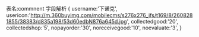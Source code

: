 表名:commnent
字段解析
{
    username:'下诺克',
    usericon:'http://m.360buyimg.com/mobilecms/s276x276_jfs/t169/8/2608281855/38383/d835a198/53d60edbN876a645d.jpg',
    collectedgood:'20',
    collectedshop:'5',
    nopayorder:'30',
    noreceivegood:'10',
    noevaluate:'3',
}